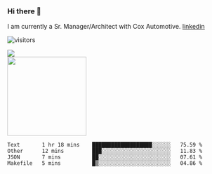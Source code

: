 ### Hi there 👋

I am currently a Sr. Manager/Architect with Cox Automotive. 
[linkedin](https://www.linkedin.com/in/jefflindholm)

<!--
**jefflindholm/jefflindholm** is a ✨ _special_ ✨ repository because its `README.md` (this file) appears on your GitHub profile.

Here are some ideas to get you started:

- 🔭 I’m currently working on ...
- 🌱 I’m currently learning ...
- 👯 I’m looking to collaborate on ...
- 🤔 I’m looking for help with ...
- 💬 Ask me about ...
- 📫 How to reach me: ...
- 😄 Pronouns: ...
- ⚡ Fun fact: ...
-->
![visitors](https://visitor-badge.glitch.me/badge?page_id=page.id)

<img align="center" src="https://github-readme-stats.vercel.app/api/top-langs/?username=jefflindholm&hide=java,html&title_color=ffffff&text_color=c9cacc&icon_color=2bbc8a&bg_color=1d1f21" />
<br/>
<img height="180em" src="https://github-readme-stats.vercel.app/api?username=jefflindholm&show_icons=true&hide_border=true&&count_private=true&include_all_commits=true" />

<!--START_SECTION:waka-->
```text
Text       1 hr 18 mins    ███████████████████░░░░░░   75.59 % 
Other      12 mins         ███░░░░░░░░░░░░░░░░░░░░░░   11.83 % 
JSON       7 mins          ██░░░░░░░░░░░░░░░░░░░░░░░   07.61 % 
Makefile   5 mins          █▒░░░░░░░░░░░░░░░░░░░░░░░   04.86 % 
```
<!--END_SECTION:waka-->
